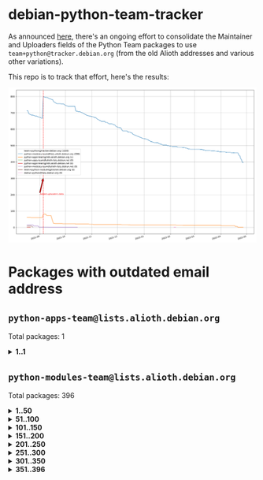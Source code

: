 # debian-python-team-tracker



As announced [here](https://lists.debian.org/debian-python/2021/08/msg00006.html), there's an ongoing effort to consolidate the Maintainer and Uploaders fields of the Python Team packages to use `team+python@tracker.debian.org` (from the old Alioth addresses and various other variations).



This repo is to track that effort, here's the results:



![Python team emails](images/python_team_emails.svg)


# Packages with outdated email address

## `python-apps-team@lists.alioth.debian.org`
Total packages: 1
<details>
<summary><b>1..1</b></summary>


| # | Package | Version |
| --- | --- | --- |
| 1 | [lightyears](https://tracker.debian.org/lightyears) | 1.4-2 |
</details>

## `python-modules-team@lists.alioth.debian.org`
Total packages: 396
<details>
<summary><b>1..50</b></summary>


| # | Package | Version |
| --- | --- | --- |
| 1 | [colorclass](https://tracker.debian.org/colorclass) | 2.2.0-2.2 |
| 2 | [cookiecutter](https://tracker.debian.org/cookiecutter) | 1.7.3-1 |
| 3 | [debiancontributors](https://tracker.debian.org/debiancontributors) | 0.7.8-2 |
| 4 | [devpi-common](https://tracker.debian.org/devpi-common) | 3.2.2-1.1 |
| 5 | [django-bitfield](https://tracker.debian.org/django-bitfield) | 1.9.6-2 |
| 6 | [django-hvad](https://tracker.debian.org/django-hvad) | 1.8.0-1.1 |
| 7 | [django-js-reverse](https://tracker.debian.org/django-js-reverse) | 0.7.3-1.1 |
| 8 | [django-nose](https://tracker.debian.org/django-nose) | 1.4.6-2.1 |
| 9 | [django-pipeline](https://tracker.debian.org/django-pipeline) | 1.6.14-3 |
| 10 | [dnsdiag](https://tracker.debian.org/dnsdiag) | 2.0.2-1 |
| 11 | [faker](https://tracker.debian.org/faker) | 0.9.3-0.1 |
| 12 | [fastchunking](https://tracker.debian.org/fastchunking) | 0.0.3-2 |
| 13 | [flask-api](https://tracker.debian.org/flask-api) | 1.1+dfsg-1.1 |
| 14 | [flask-babelex](https://tracker.debian.org/flask-babelex) | 0.9.4-1 |
| 15 | [flask-bcrypt](https://tracker.debian.org/flask-bcrypt) | 0.7.1-2 |
| 16 | [flask-compress](https://tracker.debian.org/flask-compress) | 1.4.0-3 |
| 17 | [flask-gravatar](https://tracker.debian.org/flask-gravatar) | 0.4.2-2 |
| 18 | [flask-htmlmin](https://tracker.debian.org/flask-htmlmin) | 1.3.2-2 |
| 19 | [flask-ldapconn](https://tracker.debian.org/flask-ldapconn) | 0.7.2-1.1 |
| 20 | [flask-limiter](https://tracker.debian.org/flask-limiter) | 1.0.1-2 |
| 21 | [flask-mail](https://tracker.debian.org/flask-mail) | 0.9.1+dfsg1-1.1 |
| 22 | [flask-mongoengine](https://tracker.debian.org/flask-mongoengine) | 0.9.3-4 |
| 23 | [flask-multistatic](https://tracker.debian.org/flask-multistatic) | 1.0-2 |
| 24 | [flask-script](https://tracker.debian.org/flask-script) | 2.0.6-2 |
| 25 | [flask-silk](https://tracker.debian.org/flask-silk) | 0.2-18 |
| 26 | [flask-wtf](https://tracker.debian.org/flask-wtf) | 0.14.3-1 |
| 27 | [flufl.enum](https://tracker.debian.org/flufl.enum) | 4.1.1-3 |
| 28 | [flufl.i18n](https://tracker.debian.org/flufl.i18n) | 3.0.1-1 |
| 29 | [flufl.lock](https://tracker.debian.org/flufl.lock) | 5.0.1-1 |
| 30 | [flufl.password](https://tracker.debian.org/flufl.password) | 1.3-3 |
| 31 | [flufl.testing](https://tracker.debian.org/flufl.testing) | 0.7-2 |
| 32 | [gerritlib](https://tracker.debian.org/gerritlib) | 0.8.0-2 |
| 33 | [gmplot](https://tracker.debian.org/gmplot) | 1.2.0-2 |
| 34 | [gtextfsm](https://tracker.debian.org/gtextfsm) | 1.1.0-2 |
| 35 | [gtts](https://tracker.debian.org/gtts) | 2.0.3-1 |
| 36 | [gtts-token](https://tracker.debian.org/gtts-token) | 1.1.3-1 |
| 37 | [guzzle-sphinx-theme](https://tracker.debian.org/guzzle-sphinx-theme) | 0.7.11-5 |
| 38 | [hachoir](https://tracker.debian.org/hachoir) | 3.1.0+dfsg-3 |
| 39 | [haproxy-log-analysis](https://tracker.debian.org/haproxy-log-analysis) | 2.0~b0-2 |
| 40 | [heapdict](https://tracker.debian.org/heapdict) | 1.0.1-1 |
| 41 | [hiro](https://tracker.debian.org/hiro) | 0.5-2 |
| 42 | [hypothesis-auto](https://tracker.debian.org/hypothesis-auto) | 1.1.4-2 |
| 43 | [importmagic](https://tracker.debian.org/importmagic) | 0.1.7-2 |
| 44 | [inflection](https://tracker.debian.org/inflection) | 0.3.1-2 |
| 45 | [json-tricks](https://tracker.debian.org/json-tricks) | 3.11.0-2 |
| 46 | [jsonhyperschema-codec](https://tracker.debian.org/jsonhyperschema-codec) | 1.0.3-2 |
| 47 | [jupyter-sphinx-theme](https://tracker.debian.org/jupyter-sphinx-theme) | 0.0.6+ds1-10 |
| 48 | [kitchen](https://tracker.debian.org/kitchen) | 1.2.6-2 |
| 49 | [kivy](https://tracker.debian.org/kivy) | 1.11.0-2 |
| 50 | [lazr.delegates](https://tracker.debian.org/lazr.delegates) | 2.0.3-2 |
</details>
<details>
<summary><b>51..100</b></summary>

| # | Package | Version |
| --- | --- | --- |
| 51 | [lazr.smtptest](https://tracker.debian.org/lazr.smtptest) | 2.0.3-2 |
| 52 | [libthumbor](https://tracker.debian.org/libthumbor) | 1.3.3-2 |
| 53 | [logilab-constraint](https://tracker.debian.org/logilab-constraint) | 0.6.0-2 |
| 54 | [mako](https://tracker.debian.org/mako) | 1.1.3+ds1-2 |
| 55 | [manuel](https://tracker.debian.org/manuel) | 1.10.1-2 |
| 56 | [milksnake](https://tracker.debian.org/milksnake) | 0.1.5-1 |
| 57 | [mimerender](https://tracker.debian.org/mimerender) | 0.6.0-2 |
| 58 | [mmllib](https://tracker.debian.org/mmllib) | 0.3.0.post1-2 |
| 59 | [mockldap](https://tracker.debian.org/mockldap) | 0.3.0-4 |
| 60 | [modernize](https://tracker.debian.org/modernize) | 0.7-2 |
| 61 | [moksha.common](https://tracker.debian.org/moksha.common) | 1.2.5-4 |
| 62 | [mrtparse](https://tracker.debian.org/mrtparse) | 1.6-2 |
| 63 | [musicbrainzngs](https://tracker.debian.org/musicbrainzngs) | 0.7.1-2 |
| 64 | [mutagen](https://tracker.debian.org/mutagen) | 1.45.1-2 |
| 65 | [mwic](https://tracker.debian.org/mwic) | 0.7.8-1 |
| 66 | [mysql-connector-python](https://tracker.debian.org/mysql-connector-python) | 8.0.15-2 |
| 67 | [nb2plots](https://tracker.debian.org/nb2plots) | 0.6-2 |
| 68 | [netmiko](https://tracker.debian.org/netmiko) | 2.4.2-1 |
| 69 | [networkx](https://tracker.debian.org/networkx) | 2.5+ds-2 |
| 70 | [nose2](https://tracker.debian.org/nose2) | 0.9.2-1 |
| 71 | [ntplib](https://tracker.debian.org/ntplib) | 0.3.3-2 |
| 72 | [numpy-stl](https://tracker.debian.org/numpy-stl) | 2.9.0-1 |
| 73 | [obsub](https://tracker.debian.org/obsub) | 0.2-4 |
| 74 | [okasha](https://tracker.debian.org/okasha) | 0.2.4-4 |
| 75 | [overpass](https://tracker.debian.org/overpass) | 0.7-1 |
| 76 | [pastescript](https://tracker.debian.org/pastescript) | 2.0.2-4 |
| 77 | [pep8](https://tracker.debian.org/pep8) | 1.7.1-9 |
| 78 | [pep8-naming](https://tracker.debian.org/pep8-naming) | 0.10.0-1 |
| 79 | [pg8000](https://tracker.debian.org/pg8000) | 1.10.6-2 |
| 80 | [pidcat](https://tracker.debian.org/pidcat) | 2.1.0-4 |
| 81 | [plastex](https://tracker.debian.org/plastex) | 2.1-2 |
| 82 | [portio](https://tracker.debian.org/portio) | 0.5-4 |
| 83 | [power](https://tracker.debian.org/power) | 1.4+dfsg-4 |
| 84 | [pprintpp](https://tracker.debian.org/pprintpp) | 0.4.0-2 |
| 85 | [preggy](https://tracker.debian.org/preggy) | 1.4.4-1 |
| 86 | [ptable](https://tracker.debian.org/ptable) | 0.9.2-2 |
| 87 | [py-radix](https://tracker.debian.org/py-radix) | 0.10.0-3 |
| 88 | [py3dns](https://tracker.debian.org/py3dns) | 3.2.1-1 |
| 89 | [pyasn1](https://tracker.debian.org/pyasn1) | 0.4.8-1 |
| 90 | [pybindgen](https://tracker.debian.org/pybindgen) | 0.20.0+dfsg1-2 |
| 91 | [pycallgraph](https://tracker.debian.org/pycallgraph) | 1.1.3-1.2 |
| 92 | [pycxx](https://tracker.debian.org/pycxx) | 7.1.4-0.2 |
| 93 | [pydbus](https://tracker.debian.org/pydbus) | 0.6.0-4 |
| 94 | [pydenticon](https://tracker.debian.org/pydenticon) | 0.3.1-2 |
| 95 | [pydispatcher](https://tracker.debian.org/pydispatcher) | 2.0.5-2 |
| 96 | [pydle](https://tracker.debian.org/pydle) | 0.9.4-2 |
| 97 | [pyfg](https://tracker.debian.org/pyfg) | 0.50-2 |
| 98 | [pyfiglet](https://tracker.debian.org/pyfiglet) | 0.8.0+dfsg-1 |
| 99 | [pyfribidi](https://tracker.debian.org/pyfribidi) | 0.12.0+repack-7 |
| 100 | [pygeoif](https://tracker.debian.org/pygeoif) | 0.7-2 |
</details>
<details>
<summary><b>101..150</b></summary>

| # | Package | Version |
| --- | --- | --- |
| 101 | [pygtail](https://tracker.debian.org/pygtail) | 0.6.1-2 |
| 102 | [pygtkspellcheck](https://tracker.debian.org/pygtkspellcheck) | 4.0.5-2 |
| 103 | [pyinotify](https://tracker.debian.org/pyinotify) | 0.9.6-1.3 |
| 104 | [pyiosxr](https://tracker.debian.org/pyiosxr) | 0.52-1.1 |
| 105 | [pyjavaproperties](https://tracker.debian.org/pyjavaproperties) | 0.7-2 |
| 106 | [pyjokes](https://tracker.debian.org/pyjokes) | 0.5.0-3 |
| 107 | [pykcs11](https://tracker.debian.org/pykcs11) | 1.5.10-1 |
| 108 | [pylama](https://tracker.debian.org/pylama) | 7.4.3-3 |
| 109 | [pylibmc](https://tracker.debian.org/pylibmc) | 1.5.2-3 |
| 110 | [pylint-celery](https://tracker.debian.org/pylint-celery) | 0.3-5 |
| 111 | [pylint-common](https://tracker.debian.org/pylint-common) | 0.2.5-4 |
| 112 | [pylint-django](https://tracker.debian.org/pylint-django) | 2.0.13-1 |
| 113 | [pylint-flask](https://tracker.debian.org/pylint-flask) | 0.5-4 |
| 114 | [pymacs](https://tracker.debian.org/pymacs) | 0.25-3 |
| 115 | [pynag](https://tracker.debian.org/pynag) | 1.1.2+dfsg-2 |
| 116 | [pynliner](https://tracker.debian.org/pynliner) | 0.8.0-2 |
| 117 | [pyopengl](https://tracker.debian.org/pyopengl) | 3.1.5+dfsg-1 |
| 118 | [pyprind](https://tracker.debian.org/pyprind) | 2.11.2-2 |
| 119 | [pyquery](https://tracker.debian.org/pyquery) | 1.2.9-4 |
| 120 | [pyrad](https://tracker.debian.org/pyrad) | 2.1-2 |
| 121 | [pysimplesoap](https://tracker.debian.org/pysimplesoap) | 1.16.2-3 |
| 122 | [pysmi](https://tracker.debian.org/pysmi) | 0.3.2-2 |
| 123 | [pysodium](https://tracker.debian.org/pysodium) | 0.7.0-2 |
| 124 | [pyspf](https://tracker.debian.org/pyspf) | 2.0.14-2 |
| 125 | [pysrt](https://tracker.debian.org/pysrt) | 1.0.1-2 |
| 126 | [pyssim](https://tracker.debian.org/pyssim) | 0.2-2 |
| 127 | [pytaglib](https://tracker.debian.org/pytaglib) | 0.3.6+dfsg-2 |
| 128 | [pytds](https://tracker.debian.org/pytds) | 1.10.0-1 |
| 129 | [pytest-bdd](https://tracker.debian.org/pytest-bdd) | 3.2.1-1 |
| 130 | [pytest-cookies](https://tracker.debian.org/pytest-cookies) | 0.4.0-1 |
| 131 | [pytest-django](https://tracker.debian.org/pytest-django) | 3.5.1-1 |
| 132 | [pytest-expect](https://tracker.debian.org/pytest-expect) | 1.1.0-2 |
| 133 | [pytest-httpbin](https://tracker.debian.org/pytest-httpbin) | 1.0.0-2 |
| 134 | [pytest-runner](https://tracker.debian.org/pytest-runner) | 2.11.1-1.2 |
| 135 | [pytest-sugar](https://tracker.debian.org/pytest-sugar) | 0.9.4-1 |
| 136 | [pytest-tornado](https://tracker.debian.org/pytest-tornado) | 0.8.1-1 |
| 137 | [pytest-vcr](https://tracker.debian.org/pytest-vcr) | 1.0.2-2 |
| 138 | [python-activipy](https://tracker.debian.org/python-activipy) | 0.1-7 |
| 139 | [python-adal](https://tracker.debian.org/python-adal) | 1.2.2-1 |
| 140 | [python-aiohttp-session](https://tracker.debian.org/python-aiohttp-session) | 2.9.0-2 |
| 141 | [python-aioinflux](https://tracker.debian.org/python-aioinflux) | 0.9.0-2 |
| 142 | [python-aiomeasures](https://tracker.debian.org/python-aiomeasures) | 0.5.14-3 |
| 143 | [python-amqplib](https://tracker.debian.org/python-amqplib) | 1.0.2-2 |
| 144 | [python-aptly](https://tracker.debian.org/python-aptly) | 0.12.10-2 |
| 145 | [python-args](https://tracker.debian.org/python-args) | 0.1.0-3 |
| 146 | [python-arpy](https://tracker.debian.org/python-arpy) | 1.1.1-4 |
| 147 | [python-astor](https://tracker.debian.org/python-astor) | 0.8.1-1 |
| 148 | [python-base58](https://tracker.debian.org/python-base58) | 1.0.3-1.1 |
| 149 | [python-bcdoc](https://tracker.debian.org/python-bcdoc) | 0.16.0-2 |
| 150 | [python-bitbucket-api](https://tracker.debian.org/python-bitbucket-api) | 0.5.0-3 |
</details>
<details>
<summary><b>151..200</b></summary>

| # | Package | Version |
| --- | --- | --- |
| 151 | [python-box](https://tracker.debian.org/python-box) | 3.4.6-2 |
| 152 | [python-btrees](https://tracker.debian.org/python-btrees) | 4.3.1-2 |
| 153 | [python-cerberus](https://tracker.debian.org/python-cerberus) | 1.3.2-1 |
| 154 | [python-click-log](https://tracker.debian.org/python-click-log) | 0.2.1-2 |
| 155 | [python-clint](https://tracker.debian.org/python-clint) | 0.5.1-3 |
| 156 | [python-cluster](https://tracker.debian.org/python-cluster) | 1.3.3-3 |
| 157 | [python-coloredlogs](https://tracker.debian.org/python-coloredlogs) | 7.3-2 |
| 158 | [python-colour](https://tracker.debian.org/python-colour) | 0.1.5-2 |
| 159 | [python-consul](https://tracker.debian.org/python-consul) | 0.7.1-1.1 |
| 160 | [python-cookies](https://tracker.debian.org/python-cookies) | 2.2.1-3 |
| 161 | [python-cpuinfo](https://tracker.debian.org/python-cpuinfo) | 5.0.0-2 |
| 162 | [python-crcmod](https://tracker.debian.org/python-crcmod) | 1.7+dfsg-2 |
| 163 | [python-cs](https://tracker.debian.org/python-cs) | 2.7.1-1 |
| 164 | [python-dbfread](https://tracker.debian.org/python-dbfread) | 2.0.7-3 |
| 165 | [python-decorator](https://tracker.debian.org/python-decorator) | 4.4.2-2 |
| 166 | [python-demjson](https://tracker.debian.org/python-demjson) | 2.2.4-5 |
| 167 | [python-diaspy](https://tracker.debian.org/python-diaspy) | 0.6.0-2 |
| 168 | [python-dictobj](https://tracker.debian.org/python-dictobj) | 0.4-4 |
| 169 | [python-distutils-extra](https://tracker.debian.org/python-distutils-extra) | 2.45 |
| 170 | [python-django-casclient](https://tracker.debian.org/python-django-casclient) | 1.5.3-1 |
| 171 | [python-django-etcd-settings](https://tracker.debian.org/python-django-etcd-settings) | 0.1.13+dfsg-3 |
| 172 | [python-django-gravatar2](https://tracker.debian.org/python-django-gravatar2) | 1.4.4-2 |
| 173 | [python-django-jsonfield](https://tracker.debian.org/python-django-jsonfield) | 1.4.0-2 |
| 174 | [python-django-push-notifications](https://tracker.debian.org/python-django-push-notifications) | 1.4.1-1 |
| 175 | [python-django-simple-history](https://tracker.debian.org/python-django-simple-history) | 2.7.0-1.1 |
| 176 | [python-easywebdav](https://tracker.debian.org/python-easywebdav) | 1.2.0-8 |
| 177 | [python-envparse](https://tracker.debian.org/python-envparse) | 0.2.0-2 |
| 178 | [python-envs](https://tracker.debian.org/python-envs) | 1.2.6-1.1 |
| 179 | [python-epc](https://tracker.debian.org/python-epc) | 0.0.5-3 |
| 180 | [python-etcd](https://tracker.debian.org/python-etcd) | 0.4.5-2 |
| 181 | [python-ethtool](https://tracker.debian.org/python-ethtool) | 0.14-3 |
| 182 | [python-ewmh](https://tracker.debian.org/python-ewmh) | 0.1.6-2 |
| 183 | [python-exotel](https://tracker.debian.org/python-exotel) | 0.1.5-2 |
| 184 | [python-feather-format](https://tracker.debian.org/python-feather-format) | 0.3.1+dfsg1-4 |
| 185 | [python-flaky](https://tracker.debian.org/python-flaky) | 3.7.0-1 |
| 186 | [python-genty](https://tracker.debian.org/python-genty) | 1.3.2-1 |
| 187 | [python-geoip2](https://tracker.debian.org/python-geoip2) | 2.9.0+dfsg1-2 |
| 188 | [python-gflags](https://tracker.debian.org/python-gflags) | 1.5.1-7 |
| 189 | [python-glob2](https://tracker.debian.org/python-glob2) | 0.5-3 |
| 190 | [python-hashids](https://tracker.debian.org/python-hashids) | 1.3.1-1 |
| 191 | [python-hidapi](https://tracker.debian.org/python-hidapi) | 0.9.0.post3-2 |
| 192 | [python-hiredis](https://tracker.debian.org/python-hiredis) | 1.0.1-1 |
| 193 | [python-hpilo](https://tracker.debian.org/python-hpilo) | 4.3-3 |
| 194 | [python-html2text](https://tracker.debian.org/python-html2text) | 2020.1.16-1 |
| 195 | [python-http-parser](https://tracker.debian.org/python-http-parser) | 0.9.0-1 |
| 196 | [python-httptools](https://tracker.debian.org/python-httptools) | 0.1.1-1 |
| 197 | [python-icalendar](https://tracker.debian.org/python-icalendar) | 4.0.3-4 |
| 198 | [python-iniparse](https://tracker.debian.org/python-iniparse) | 0.4-3 |
| 199 | [python-ipaddress](https://tracker.debian.org/python-ipaddress) | 1.0.23-1 |
| 200 | [python-ipfix](https://tracker.debian.org/python-ipfix) | 0.9.7-2 |
</details>
<details>
<summary><b>201..250</b></summary>

| # | Package | Version |
| --- | --- | --- |
| 201 | [python-irodsclient](https://tracker.debian.org/python-irodsclient) | 0.8.1-2 |
| 202 | [python-isc-dhcp-leases](https://tracker.debian.org/python-isc-dhcp-leases) | 0.9.1-2 |
| 203 | [python-isoweek](https://tracker.debian.org/python-isoweek) | 1.3.3-3 |
| 204 | [python-jsonrpc](https://tracker.debian.org/python-jsonrpc) | 1.13.0-1 |
| 205 | [python-junit-xml](https://tracker.debian.org/python-junit-xml) | 1.9-1 |
| 206 | [python-kanboard](https://tracker.debian.org/python-kanboard) | 1.0.1-1.1 |
| 207 | [python-langdetect](https://tracker.debian.org/python-langdetect) | 1.0.7-4 |
| 208 | [python-ldap](https://tracker.debian.org/python-ldap) | 3.2.0-4 |
| 209 | [python-ldapdomaindump](https://tracker.debian.org/python-ldapdomaindump) | 0.9.3-1 |
| 210 | [python-libguess](https://tracker.debian.org/python-libguess) | 1.1-4 |
| 211 | [python-mailer](https://tracker.debian.org/python-mailer) | 0.8.1-4 |
| 212 | [python-mastodon](https://tracker.debian.org/python-mastodon) | 1.5.1-1 |
| 213 | [python-mccabe](https://tracker.debian.org/python-mccabe) | 0.6.1-3 |
| 214 | [python-measurement](https://tracker.debian.org/python-measurement) | 2.0.1-2 |
| 215 | [python-meld3](https://tracker.debian.org/python-meld3) | 1.0.2-3 |
| 216 | [python-mnemonic](https://tracker.debian.org/python-mnemonic) | 0.19-1 |
| 217 | [python-model-mommy](https://tracker.debian.org/python-model-mommy) | 1.6.0-2 |
| 218 | [python-morris](https://tracker.debian.org/python-morris) | 1.2-2 |
| 219 | [python-mpegdash](https://tracker.debian.org/python-mpegdash) | 0.2.0-1 |
| 220 | [python-multidict](https://tracker.debian.org/python-multidict) | 5.1.0-1 |
| 221 | [python-nine](https://tracker.debian.org/python-nine) | 1.1.0-1 |
| 222 | [python-noise](https://tracker.debian.org/python-noise) | 1.2.3-3 |
| 223 | [python-notify2](https://tracker.debian.org/python-notify2) | 0.3-4 |
| 224 | [python-ntlm-auth](https://tracker.debian.org/python-ntlm-auth) | 1.4.0-1 |
| 225 | [python-offtrac](https://tracker.debian.org/python-offtrac) | 0.1.0-2.1 |
| 226 | [python-openid-cla](https://tracker.debian.org/python-openid-cla) | 1.2-2 |
| 227 | [python-openid-teams](https://tracker.debian.org/python-openid-teams) | 1.2-2 |
| 228 | [python-openidc-client](https://tracker.debian.org/python-openidc-client) | 0.6.0-1.1 |
| 229 | [python-opentimestamps](https://tracker.debian.org/python-opentimestamps) | 0.4.1-1 |
| 230 | [python-padme](https://tracker.debian.org/python-padme) | 1.1.1-3 |
| 231 | [python-path-and-address](https://tracker.debian.org/python-path-and-address) | 2.0.1-2 |
| 232 | [python-pathtools](https://tracker.debian.org/python-pathtools) | 0.1.2-4 |
| 233 | [python-paypal](https://tracker.debian.org/python-paypal) | 1.2.5-3 |
| 234 | [python-peakutils](https://tracker.debian.org/python-peakutils) | 1.3.3+ds-2 |
| 235 | [python-pem](https://tracker.debian.org/python-pem) | 19.1.0-1 |
| 236 | [python-persistent](https://tracker.debian.org/python-persistent) | 4.6.4-0.2 |
| 237 | [python-pex](https://tracker.debian.org/python-pex) | 1.1.14-3.1 |
| 238 | [python-pgpdump](https://tracker.debian.org/python-pgpdump) | 1.5-2 |
| 239 | [python-pgspecial](https://tracker.debian.org/python-pgspecial) | 1.11.10+dfsg1-1 |
| 240 | [python-phonenumbers](https://tracker.debian.org/python-phonenumbers) | 8.12.1-1 |
| 241 | [python-picklable-itertools](https://tracker.debian.org/python-picklable-itertools) | 0.1.1-3 |
| 242 | [python-plaster](https://tracker.debian.org/python-plaster) | 1.0-2 |
| 243 | [python-plaster-pastedeploy](https://tracker.debian.org/python-plaster-pastedeploy) | 0.5-3 |
| 244 | [python-prctl](https://tracker.debian.org/python-prctl) | 1.7-2 |
| 245 | [python-preshed](https://tracker.debian.org/python-preshed) | 3.0.2-1 |
| 246 | [python-pretend](https://tracker.debian.org/python-pretend) | 1.0.9-1 |
| 247 | [python-prettylog](https://tracker.debian.org/python-prettylog) | 0.1.0-2 |
| 248 | [python-priority](https://tracker.debian.org/python-priority) | 1.3.0-3 |
| 249 | [python-progressbar](https://tracker.debian.org/python-progressbar) | 2.5-2 |
| 250 | [python-pskc](https://tracker.debian.org/python-pskc) | 1.1-3 |
</details>
<details>
<summary><b>251..300</b></summary>

| # | Package | Version |
| --- | --- | --- |
| 251 | [python-py-zipkin](https://tracker.debian.org/python-py-zipkin) | 0.15.0-1.1 |
| 252 | [python-pyftpdlib](https://tracker.debian.org/python-pyftpdlib) | 1.5.4-2 |
| 253 | [python-pygerrit2](https://tracker.debian.org/python-pygerrit2) | 2.0.4-2 |
| 254 | [python-pypump](https://tracker.debian.org/python-pypump) | 0.7-3 |
| 255 | [python-pysnmp4-apps](https://tracker.debian.org/python-pysnmp4-apps) | 0.3.2-2.2 |
| 256 | [python-pysnmp4-mibs](https://tracker.debian.org/python-pysnmp4-mibs) | 0.1.3-3 |
| 257 | [python-pytest-benchmark](https://tracker.debian.org/python-pytest-benchmark) | 3.2.2-2 |
| 258 | [python-pyvmomi](https://tracker.debian.org/python-pyvmomi) | 6.7.1-3 |
| 259 | [python-rarfile](https://tracker.debian.org/python-rarfile) | 3.1-1 |
| 260 | [python-ratelimiter](https://tracker.debian.org/python-ratelimiter) | 1.2.0.post0-1 |
| 261 | [python-redisearch-py](https://tracker.debian.org/python-redisearch-py) | 1.0.0-1 |
| 262 | [python-releases](https://tracker.debian.org/python-releases) | 1.6.3-1 |
| 263 | [python-repoze.lru](https://tracker.debian.org/python-repoze.lru) | 0.7-2 |
| 264 | [python-repoze.sphinx.autointerface](https://tracker.debian.org/python-repoze.sphinx.autointerface) | 0.8-0.2 |
| 265 | [python-repoze.tm2](https://tracker.debian.org/python-repoze.tm2) | 2.0-2 |
| 266 | [python-requests-ntlm](https://tracker.debian.org/python-requests-ntlm) | 1.1.0-1.1 |
| 267 | [python-requirements-detector](https://tracker.debian.org/python-requirements-detector) | 0.6-2 |
| 268 | [python-restless](https://tracker.debian.org/python-restless) | 2.1.1-2 |
| 269 | [python-rpaths](https://tracker.debian.org/python-rpaths) | 0.13-1.1 |
| 270 | [python-rply](https://tracker.debian.org/python-rply) | 0.7.7-2 |
| 271 | [python-schedutils](https://tracker.debian.org/python-schedutils) | 0.6-2.1 |
| 272 | [python-schema](https://tracker.debian.org/python-schema) | 0.6.7-3 |
| 273 | [python-schroot](https://tracker.debian.org/python-schroot) | 0.4-4 |
| 274 | [python-scp](https://tracker.debian.org/python-scp) | 0.13.0-2 |
| 275 | [python-scripttest](https://tracker.debian.org/python-scripttest) | 1.3-3 |
| 276 | [python-scruffy](https://tracker.debian.org/python-scruffy) | 0.3.3-2 |
| 277 | [python-sdnotify](https://tracker.debian.org/python-sdnotify) | 0.3.1-2 |
| 278 | [python-serverfiles](https://tracker.debian.org/python-serverfiles) | 0.3.0-1 |
| 279 | [python-service-identity](https://tracker.debian.org/python-service-identity) | 18.1.0-6 |
| 280 | [python-sexpdata](https://tracker.debian.org/python-sexpdata) | 0.0.3-2 |
| 281 | [python-shade](https://tracker.debian.org/python-shade) | 1.30.0-3 |
| 282 | [python-shellescape](https://tracker.debian.org/python-shellescape) | 3.4.1-4 |
| 283 | [python-simpy](https://tracker.debian.org/python-simpy) | 2.3.1+dfsg-2 |
| 284 | [python-simpy3](https://tracker.debian.org/python-simpy3) | 3.0.11-2 |
| 285 | [python-slimmer](https://tracker.debian.org/python-slimmer) | 0.1.30-8 |
| 286 | [python-slugify](https://tracker.debian.org/python-slugify) | 4.0.0-1 |
| 287 | [python-smstrade](https://tracker.debian.org/python-smstrade) | 0.2.4-6 |
| 288 | [python-socketpool](https://tracker.debian.org/python-socketpool) | 0.5.3-5 |
| 289 | [python-sphinx-issues](https://tracker.debian.org/python-sphinx-issues) | 1.2.0-2 |
| 290 | [python-spur](https://tracker.debian.org/python-spur) | 0.3.21-1 |
| 291 | [python-statsd](https://tracker.debian.org/python-statsd) | 3.3.0-2 |
| 292 | [python-stopit](https://tracker.debian.org/python-stopit) | 1.1.2-1 |
| 293 | [python-structlog](https://tracker.debian.org/python-structlog) | 20.1.0-1 |
| 294 | [python-sunlight](https://tracker.debian.org/python-sunlight) | 1.1.5-3 |
| 295 | [python-suntime](https://tracker.debian.org/python-suntime) | 1.2.5-2 |
| 296 | [python-tempita](https://tracker.debian.org/python-tempita) | 0.5.2-6 |
| 297 | [python-test-server](https://tracker.debian.org/python-test-server) | 0.0.27-2 |
| 298 | [python-testing.common.database](https://tracker.debian.org/python-testing.common.database) | 2.0.0-2 |
| 299 | [python-testing.mysqld](https://tracker.debian.org/python-testing.mysqld) | 1.4.0-4 |
| 300 | [python-testing.postgresql](https://tracker.debian.org/python-testing.postgresql) | 1.3.0-2 |
</details>
<details>
<summary><b>301..350</b></summary>

| # | Package | Version |
| --- | --- | --- |
| 301 | [python-thriftpy](https://tracker.debian.org/python-thriftpy) | 0.3.9+ds1-1 |
| 302 | [python-tinycss](https://tracker.debian.org/python-tinycss) | 0.4-3 |
| 303 | [python-tktreectrl](https://tracker.debian.org/python-tktreectrl) | 2.0.2-3 |
| 304 | [python-translationstring](https://tracker.debian.org/python-translationstring) | 1.4-1 |
| 305 | [python-twitter](https://tracker.debian.org/python-twitter) | 3.3-2 |
| 306 | [python-typeguard](https://tracker.debian.org/python-typeguard) | 2.2.2-1.1 |
| 307 | [python-udatetime](https://tracker.debian.org/python-udatetime) | 0.0.16-4 |
| 308 | [python-unicodecsv](https://tracker.debian.org/python-unicodecsv) | 0.14.1-2 |
| 309 | [python-urlobject](https://tracker.debian.org/python-urlobject) | 2.4.3-3 |
| 310 | [python-urwidtrees](https://tracker.debian.org/python-urwidtrees) | 1.0.3.dev0-1 |
| 311 | [python-utils](https://tracker.debian.org/python-utils) | 2.3.0-2 |
| 312 | [python-vagrant](https://tracker.debian.org/python-vagrant) | 0.5.15-3 |
| 313 | [python-venusian](https://tracker.debian.org/python-venusian) | 3.0.0-1 |
| 314 | [python-vobject](https://tracker.debian.org/python-vobject) | 0.9.6.1-0.2 |
| 315 | [python-webob](https://tracker.debian.org/python-webob) | 1:1.8.6-1.1 |
| 316 | [python-wget](https://tracker.debian.org/python-wget) | 3.2-3 |
| 317 | [python-wheezy.template](https://tracker.debian.org/python-wheezy.template) | 0.1.167-2 |
| 318 | [python-whoosh](https://tracker.debian.org/python-whoosh) | 2.7.4+git6-g9134ad92-5 |
| 319 | [python-wither](https://tracker.debian.org/python-wither) | 1.1-2 |
| 320 | [python-wsgilog](https://tracker.debian.org/python-wsgilog) | 0.3.1-3 |
| 321 | [python-yaswfp](https://tracker.debian.org/python-yaswfp) | 0.9.3-1.1 |
| 322 | [python-zc.customdoctests](https://tracker.debian.org/python-zc.customdoctests) | 1.0.1-2 |
| 323 | [python-zipp](https://tracker.debian.org/python-zipp) | 1.0.0-3 |
| 324 | [python-zxcvbn](https://tracker.debian.org/python-zxcvbn) | 4.4.28-2 |
| 325 | [python3-proselint](https://tracker.debian.org/python3-proselint) | 0.10.2-2 |
| 326 | [pythondialog](https://tracker.debian.org/pythondialog) | 3.5.1-1 |
| 327 | [pytoml](https://tracker.debian.org/pytoml) | 0.1.21-1 |
| 328 | [pyuca](https://tracker.debian.org/pyuca) | 1.2-2 |
| 329 | [pyutilib](https://tracker.debian.org/pyutilib) | 5.8.0-1 |
| 330 | [pywavelets](https://tracker.debian.org/pywavelets) | 1.1.1-1 |
| 331 | [pywinrm](https://tracker.debian.org/pywinrm) | 0.3.0-2 |
| 332 | [quark-sphinx-theme](https://tracker.debian.org/quark-sphinx-theme) | 0.5.1-2 |
| 333 | [recommonmark](https://tracker.debian.org/recommonmark) | 0.6.0+ds-1 |
| 334 | [redis-py-cluster](https://tracker.debian.org/redis-py-cluster) | 2.0.0-1 |
| 335 | [reparser](https://tracker.debian.org/reparser) | 1.4.3-1 |
| 336 | [requests-aws](https://tracker.debian.org/requests-aws) | 0.1.5-2 |
| 337 | [ripe-atlas-cousteau](https://tracker.debian.org/ripe-atlas-cousteau) | 1.4.2-3 |
| 338 | [ripe-atlas-sagan](https://tracker.debian.org/ripe-atlas-sagan) | 1.2.2-2 |
| 339 | [robot-detection](https://tracker.debian.org/robot-detection) | 0.4.0-2 |
| 340 | [routes](https://tracker.debian.org/routes) | 2.5.1-1 |
| 341 | [sgmllib3k](https://tracker.debian.org/sgmllib3k) | 1.0.0-3 |
| 342 | [simplegeneric](https://tracker.debian.org/simplegeneric) | 0.8.1-3 |
| 343 | [singledispatch](https://tracker.debian.org/singledispatch) | 3.4.0.3-3 |
| 344 | [sireader](https://tracker.debian.org/sireader) | 1.1.1-2 |
| 345 | [sleekxmpp](https://tracker.debian.org/sleekxmpp) | 1.3.3-6 |
| 346 | [slimit](https://tracker.debian.org/slimit) | 0.8.1-4 |
| 347 | [smartypants](https://tracker.debian.org/smartypants) | 2.0.0-2 |
| 348 | [sortedcontainers](https://tracker.debian.org/sortedcontainers) | 2.1.0-2 |
| 349 | [speaklater](https://tracker.debian.org/speaklater) | 1.3-5 |
| 350 | [sphinx](https://tracker.debian.org/sphinx) | 1.8.5-2 |
</details>
<details>
<summary><b>351..396</b></summary>

| # | Package | Version |
| --- | --- | --- |
| 351 | [sphinx](https://tracker.debian.org/sphinx) | 1.8.5-3 |
| 352 | [sphinx](https://tracker.debian.org/sphinx) | 1.8.5-4 |
| 353 | [sphinx](https://tracker.debian.org/sphinx) | 1.8.5-5 |
| 354 | [sphinx](https://tracker.debian.org/sphinx) | 2.4.3-2 |
| 355 | [sphinx](https://tracker.debian.org/sphinx) | 2.4.3-4 |
| 356 | [sphinx-autorun](https://tracker.debian.org/sphinx-autorun) | 1.1.0-3.1 |
| 357 | [sphinx-celery](https://tracker.debian.org/sphinx-celery) | 2.0.0-1 |
| 358 | [sphinx-intl](https://tracker.debian.org/sphinx-intl) | 2.0.1-2 |
| 359 | [sphinxcontrib-devhelp](https://tracker.debian.org/sphinxcontrib-devhelp) | 1.0.2-2 |
| 360 | [sphinxcontrib-doxylink](https://tracker.debian.org/sphinxcontrib-doxylink) | 1.5-1 |
| 361 | [sphinxcontrib-log-cabinet](https://tracker.debian.org/sphinxcontrib-log-cabinet) | 1.0.1-2 |
| 362 | [sphinxcontrib-qthelp](https://tracker.debian.org/sphinxcontrib-qthelp) | 1.0.3-2 |
| 363 | [sphinxcontrib-rubydomain](https://tracker.debian.org/sphinxcontrib-rubydomain) | 0.1~dev-20100804-2 |
| 364 | [sphinxcontrib-websupport](https://tracker.debian.org/sphinxcontrib-websupport) | 1.2.4-1 |
| 365 | [sphinxtesters](https://tracker.debian.org/sphinxtesters) | 0.2.3-1 |
| 366 | [sshpubkeys](https://tracker.debian.org/sshpubkeys) | 3.1.0-2.1 |
| 367 | [sshtunnel](https://tracker.debian.org/sshtunnel) | 0.1.4-2 |
| 368 | [stardicter](https://tracker.debian.org/stardicter) | 1.2-1 |
| 369 | [straight.plugin](https://tracker.debian.org/straight.plugin) | 1.4.1-3 |
| 370 | [stsci.distutils](https://tracker.debian.org/stsci.distutils) | 0.3.7-5 |
| 371 | [tagpy](https://tracker.debian.org/tagpy) | 2013.1-7 |
| 372 | [terminaltables](https://tracker.debian.org/terminaltables) | 3.1.0-3 |
| 373 | [texext](https://tracker.debian.org/texext) | 0.6.6-2 |
| 374 | [tinydb](https://tracker.debian.org/tinydb) | 3.15.2-2 |
| 375 | [translation-finder](https://tracker.debian.org/translation-finder) | 1.0-1 |
| 376 | [transmissionrpc](https://tracker.debian.org/transmissionrpc) | 0.11-4 |
| 377 | [txws](https://tracker.debian.org/txws) | 0.9.1-4 |
| 378 | [txzmq](https://tracker.debian.org/txzmq) | 0.8.0-2 |
| 379 | [typogrify](https://tracker.debian.org/typogrify) | 1:2.0.7-2 |
| 380 | [u-msgpack-python](https://tracker.debian.org/u-msgpack-python) | 2.3.0-2 |
| 381 | [vim-autopep8](https://tracker.debian.org/vim-autopep8) | 1.2.0-2 |
| 382 | [vsts-cd-manager](https://tracker.debian.org/vsts-cd-manager) | 1.0.2-3 |
| 383 | [wchartype](https://tracker.debian.org/wchartype) | 0.1-2 |
| 384 | [webpy](https://tracker.debian.org/webpy) | 1:0.61-1 |
| 385 | [whichcraft](https://tracker.debian.org/whichcraft) | 0.4.1-2 |
| 386 | [wikitrans](https://tracker.debian.org/wikitrans) | 1.3-1 |
| 387 | [willow](https://tracker.debian.org/willow) | 1.4-1 |
| 388 | [wlc](https://tracker.debian.org/wlc) | 1.2-1 |
| 389 | [wokkel](https://tracker.debian.org/wokkel) | 18.0.0-3.1 |
| 390 | [wsgiproxy2](https://tracker.debian.org/wsgiproxy2) | 0.4.5-1.1 |
| 391 | [wtf-peewee](https://tracker.debian.org/wtf-peewee) | 3.0.0+dfsg-2 |
| 392 | [wtforms](https://tracker.debian.org/wtforms) | 2.2.1-2 |
| 393 | [xlwt](https://tracker.debian.org/xlwt) | 1.3.0-3 |
| 394 | [zc.lockfile](https://tracker.debian.org/zc.lockfile) | 2.0-1 |
| 395 | [zict](https://tracker.debian.org/zict) | 2.0.0-1 |
| 396 | [zope.deprecation](https://tracker.debian.org/zope.deprecation) | 4.4.0-4 |
</details>
